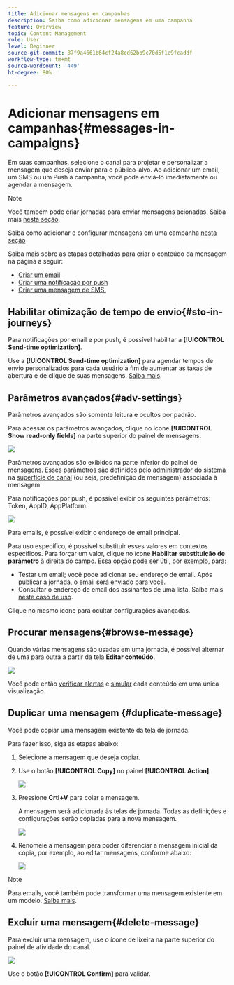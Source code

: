 ```yaml
---
title: Adicionar mensagens em campanhas
description: Saiba como adicionar mensagens em uma campanha
feature: Overview
topic: Content Management
role: User
level: Beginner
source-git-commit: 87f9a4661b64cf24a8cd62bb9c70d5f1c9fcaddf
workflow-type: tm+mt
source-wordcount: '449'
ht-degree: 80%

---
```



# Adicionar mensagens em campanhas{#messages-in- campaigns}

Em suas campanhas, selecione o canal para projetar e personalizar a mensagem que deseja enviar para o público-alvo. Ao adicionar um email, um SMS ou um Push à campanha, você pode enviá-lo imediatamente ou agendar a mensagem.

>[!NOTE]
>Você também pode criar jornadas para enviar mensagens acionadas. Saiba mais [nesta seção](messages-in-journeys.md).

Saiba como adicionar e configurar mensagens em uma campanha [nesta seção](../campaigns/create-campaign.md)

Saiba mais sobre as etapas detalhadas para criar o conteúdo da mensagem na página a seguir:

* [Criar um email](create-email.md)
* [Criar uma notificação por push](create-push.md)
* [Criar uma mensagem de SMS.](create-sms.md)

## Habilitar otimização de tempo de envio{#sto-in-journeys}

Para notificações por email e por push, é possível habilitar a **[!UICONTROL Send-time optimization]**.

Use a **[!UICONTROL Send-time optimization]** para agendar tempos de envio personalizados para cada usuário a fim de aumentar as taxas de abertura e de clique de suas mensagens. [Saiba mais](../messages/send-time-optimization.md).

## Parâmetros avançados{#adv-settings}

Parâmetros avançados são somente leitura e ocultos por padrão.

Para acessar os parâmetros avançados, clique no ícone **[!UICONTROL Show read-only fields]** na parte superior do painel de mensagens.

![](assets/show-read-only.png)

Parâmetros avançados são exibidos na parte inferior do painel de mensagens. Esses parâmetros são definidos pelo [administrador do sistema](../start/path/administrator.md) na [superfície de canal](../configuration/channel-surfaces.md) (ou seja, predefinição de mensagem) associada à mensagem.

Para notificações por push, é possível exibir os seguintes parâmetros: Token, AppID, AppPlatform.

![](assets/push-adv-parameters.png)

Para emails, é possível exibir o endereço de email principal.

Para uso específico, é possível substituir esses valores em contextos específicos. Para forçar um valor, clique no ícone **Habilitar substituição de parâmetro** à direita do campo. Essa opção pode ser útil, por exemplo, para:

* Testar um email; você pode adicionar seu endereço de email. Após publicar a jornada, o email será enviado para você.
* Consultar o endereço de email dos assinantes de uma lista. Saiba mais [neste caso de uso](../building-journeys/message-to-subscribers-uc.md).

Clique no mesmo ícone para ocultar configurações avançadas.

## Procurar mensagens{#browse-message}

Quando várias mensagens são usadas em uma jornada, é possível alternar de uma para outra a partir da tela **Editar conteúdo**.

![](assets/inline-messages-multi-content.png)

Você pode então [verificar alertas](alerts.md) e [simular](../design/preview.md) cada conteúdo em uma única visualização.

## Duplicar uma mensagem {#duplicate-message}

Você pode copiar uma mensagem existente da tela de jornada.

Para fazer isso, siga as etapas abaixo:

1. Selecione a mensagem que deseja copiar.

1. Use o botão **[!UICONTROL Copy]** no painel **[!UICONTROL Action]**.

   ![](assets/message-duplicate.png)

1. Pressione **Crtl+V** para colar a mensagem.

   A mensagem será adicionada às telas de jornada. Todas as definições e configurações serão copiadas para a nova mensagem.

   ![](assets/message-duplicated.png)

1. Renomeie a mensagem para poder diferenciar a mensagem inicial da cópia, por exemplo, ao editar mensagens, conforme abaixo:

   ![](assets/multi-message.png)


>[!NOTE]
>
>Para emails, você também pode transformar uma mensagem existente em um modelo. [Saiba mais](../design/email-templates.md).

## Excluir uma mensagem{#delete-message}

Para excluir uma mensagem, use o ícone de lixeira na parte superior do painel de atividade do canal.

![](assets/delete-message.png)

Use o botão **[!UICONTROL Confirm]** para validar.
